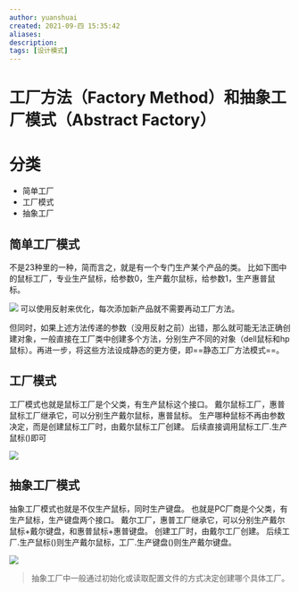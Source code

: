 ```yaml
---
author: yuanshuai
created: 2021-09-四 15:35:42
aliases: 
description:
tags: [设计模式]
---
```


# 工厂方法（Factory Method）和抽象工厂模式（Abstract Factory）




# 分类
- 简单工厂
- 工厂模式
- 抽象工厂

## 简单工厂模式

不是23种里的一种，简而言之，就是有一个专门生产某个产品的类。
比如下图中的鼠标工厂，专业生产鼠标，给参数0，生产戴尔鼠标，给参数1，生产惠普鼠标。

![](https://yanshixiao-markdown.oss-cn-beijing.aliyuncs.com/09067f878916c0e4377bfadc82afc248_r.jpg)
可以使用反射来优化，每次添加新产品就不需要再动工厂方法。

但同时，如果上述方法传递的参数（没用反射之前）出错，那么就可能无法正确创建对象，一般直接在工厂类中创建多个方法，分别生产不同的对象（dell鼠标和hp鼠标）。再进一步，将这些方法设成静态的更方便，即==静态工厂方法模式==。

## 工厂模式

工厂模式也就是鼠标工厂是个父类，有生产鼠标这个接口。
戴尔鼠标工厂，惠普鼠标工厂继承它，可以分别生产戴尔鼠标，惠普鼠标。
生产哪种鼠标不再由参数决定，而是创建鼠标工厂时，由戴尔鼠标工厂创建。
后续直接调用鼠标工厂.生产鼠标()即可

![](https://yanshixiao-markdown.oss-cn-beijing.aliyuncs.com/69ab924585b751cb9e7bc7b7f9f2179b_r.jpg)

## 抽象工厂模式

抽象工厂模式也就是不仅生产鼠标，同时生产键盘。  也就是PC厂商是个父类，有生产鼠标，生产键盘两个接口。  戴尔工厂，惠普工厂继承它，可以分别生产戴尔鼠标+戴尔键盘，和惠普鼠标+惠普键盘。  创建工厂时，由戴尔工厂创建。  后续工厂.生产鼠标()则生产戴尔鼠标，工厂.生产键盘()则生产戴尔键盘。


![](https://yanshixiao-markdown.oss-cn-beijing.aliyuncs.com/ab2a90cfcc7a971b1e3127d1f531a486_r.jpg)

> 抽象工厂中一般通过初始化或读取配置文件的方式决定创建哪个具体工厂。